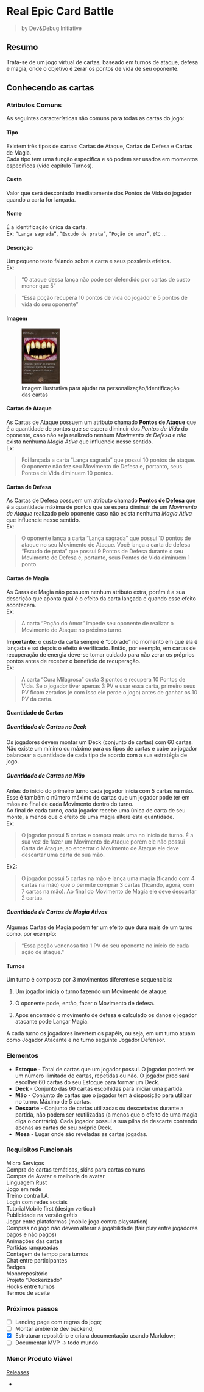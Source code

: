 # Real Epic Card Battle
>
> by Dev&Debug Initiative

## Resumo

Trata-se de um jogo virtual de cartas, baseado em turnos de ataque, defesa e magia, onde o objetivo é zerar os pontos de vida de seu oponente.  

## Conhecendo as cartas

### Atributos Comuns

As seguintes características são comuns para todas as cartas do jogo:  

#### Tipo

Existem três tipos de cartas: Cartas de Ataque, Cartas de Defesa e Cartas de Magia.  
Cada tipo tem uma função específica e só podem ser usados em momentos específicos (vide capítulo Turnos).  

#### Custo

Valor que será descontado imediatamente dos Pontos de Vida do jogador quando a carta for lançada.  

#### Nome

É a identificação única da carta.  
Ex: `“Lança sagrada”`, `“Escudo de prata”`, `“Poção do amor”`, etc …  

#### Descrição

Um pequeno texto falando sobre a carta e seus possíveis efeitos.  
Ex:
> “O ataque dessa lança não pode ser defendido por cartas de custo menor que 5”  

> “Essa poção recupera 10 pontos de vida do jogador e 5 pontos de vida do seu oponente”  

#### Imagem

<figure>
      <img src=".\docs\Images\card-example01.png" width="100px"/>
      <figcaption>
            Imagem ilustrativa para ajudar na personalização/identificação das cartas
      </figcaption>
</figure>

#### Cartas de Ataque

As Cartas de Ataque possuem um atributo chamado **Pontos de Ataque** que é a quantidade de pontos que se espera diminuir dos *Pontos de Vida* do oponente, caso não seja realizado nenhum *Movimento de Defesa* e não exista nenhuma *Magia Ativa* que influencie nesse sentido.  
Ex:  
>Foi lançada a carta “Lança sagrada” que possui 10 pontos de ataque. O oponente não fez seu Movimento de Defesa e, portanto, seus Pontos de Vida diminuem 10 pontos.  

#### Cartas de Defesa  

As Cartas de Defesa possuem um atributo chamado **Pontos de Defesa** que é a quantidade máxima de pontos que se espera diminuir de um *Movimento de Ataque* realizado pelo oponente caso não exista nenhuma *Magia Ativa* que influencie nesse sentido.  
Ex:
>O oponente lança a carta “Lança sagrada” que possui 10 pontos de ataque no seu Movimento de Ataque. Você lança a carta de defesa “Escudo de prata” que possui 9 Pontos de Defesa durante o seu Movimento de Defesa e, portanto, seus Pontos de Vida diminuem 1 ponto.  

#### Cartas de Magia  

As Caras de Magia não possuem nenhum atributo extra, porém é a sua descrição que aponta qual é o  efeito da carta lançada e quando esse efeito acontecerá.  
Ex:
>A carta “Poção do Amor” impede seu oponente de realizar o Movimento de Ataque no próximo turno.

**Importante**: o custo da carta sempre é “cobrado” no momento em que ela é lançada e só depois o efeito é verificado. Então, por exemplo, em cartas de recuperação de energia deve-se tomar cuidado para não zerar os próprios pontos antes de receber o benefício de recuperação.  
Ex:
>A carta “Cura Milagrosa” custa 3 pontos e recupera 10 Pontos de Vida. Se o jogador tiver apenas 3 PV e usar essa carta, primeiro seus PV ficam zerados (e com isso ele perde o jogo) antes de ganhar os 10 PV da carta.

#### Quantidade de Cartas

##### Quantidade de Cartas no Deck

Os jogadores devem montar um Deck (conjunto de cartas) com 60 cartas.  
Não existe um mínimo ou máximo para os tipos de cartas e cabe ao jogador balancear a quantidade de cada tipo de acordo com a sua estratégia de jogo.

##### Quantidade de Cartas na Mão

Antes do início do primeiro turno cada jogador inicia com 5 cartas na mão. Esse é também o número máximo de cartas que um jogador pode ter em mãos no final de cada Movimento dentro do turno.  
Ao final de cada turno, cada jogador recebe uma única de carta de seu monte, a menos que o efeito de uma magia altere esta quantidade.  
Ex:
> O jogador possui 5 cartas e compra mais uma no início do turno. É a sua vez de fazer um Movimento de Ataque porém ele não possui Carta de Ataque, ao encerrar o Movimento de Ataque ele deve descartar uma carta de sua mão.

Ex2:
> O jogador possui 5 cartas na mão e lança uma magia (ficando com 4 cartas na mão) que o permite comprar 3 cartas (ficando, agora, com 7 cartas na mão). Ao final do Movimento de Magia ele deve descartar 2 cartas.  

##### Quantidade de Cartas de Magia Ativas

Algumas Cartas de Magia podem ter um efeito que dura mais de um turno como, por exemplo:
> “Essa poção venenosa tira 1 PV do seu oponente no início de cada ação de ataque."  

#### Turnos

Um turno é composto por 3 movimentos diferentes e sequenciais:  

1. Um jogador inicia o turno fazendo um Movimento de ataque.

2. O oponente pode, então, fazer o Movimento de defesa.

3. Após encerrado o movimento de defesa e calculado os danos o jogador atacante pode Lançar Magia.

A cada turno os jogadores invertem os papéis, ou seja, em um turno atuam como Jogador Atacante e no turno seguinte Jogador Defensor.  

### Elementos

- **Estoque** - Total de cartas que um jogador possui. O jogador poderá ter um número ilimitado de cartas, repetidas ou não. O jogador precisará escolher 60 cartas do seu Estoque para formar um Deck.  
- **Deck** - Conjunto das 60 cartas escolhidas para iniciar uma partida.  
- **Mão** - Conjunto de cartas que o jogador tem à disposição para utilizar no turno. Máximo de 5 cartas.
- **Descarte** - Conjunto de cartas utilizadas ou descartadas durante a partida, não podem ser reutilizadas (a menos que o efeito de uma magia diga o contrário). Cada jogador possui a sua pilha de descarte contendo apenas as cartas de seu próprio Deck.  
- **Mesa** - Lugar onde são reveladas as cartas jogadas.

### Requisitos Funcionais

Micro Serviços  
Compra de cartas temáticas, skins para cartas comuns  
Compra de Avatar e melhoria de avatar  
Linguagem Rust  
Jogo em rede  
Treino contra I.A.  
Login com redes sociais  
TutorialMobile first (design vertical)  
Publicidade na versão grátis  
Jogar entre plataformas (mobile joga contra playstation)  
Compras no jogo não devem alterar a jogabilidade (fair play entre jogadores pagos e não pagos)  
Animações das cartas  
Partidas ranqueadas  
Contagem de tempo para turnos  
Chat entre participantes  
Badges  
Monorepositório  
Projeto “Dockerizado”  
Hooks entre turnos  
Termos de aceite  

### Próximos passos

- [ ] Landing page com regras do jogo;  
- [ ] Montar ambiente dev backend;  
- [x] Estruturar repositório e criara documentação usando Markdow;  
- [ ] Documentar MVP -> todo mundo

### Menor Produto Viável

[Releases](./docs/Releases.md)

-
